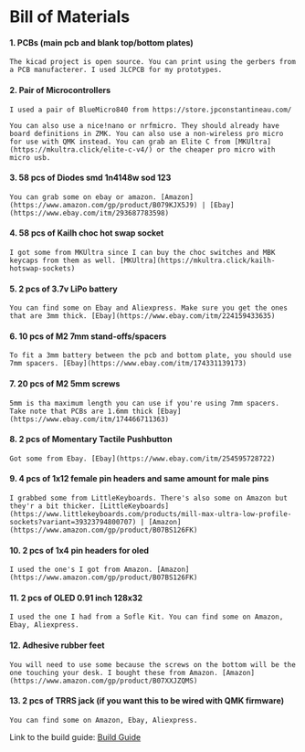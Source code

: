 # Bill of Materials

#### 1. PCBs (main pcb and blank top/bottom plates)

    The kicad project is open source. You can print using the gerbers from a PCB manufacterer. I used JLCPCB for my prototypes.

#### 2. Pair of Microcontrollers

    I used a pair of BlueMicro840 from https://store.jpconstantineau.com/

    You can also use a nice!nano or nrfmicro. They should already have board definitions in ZMK. You can also use a non-wireless pro micro for use with QMK instead. You can grab an Elite C from [MKUltra](https://mkultra.click/elite-c-v4/) or the cheaper pro micro with micro usb.

#### 3. 58 pcs of Diodes smd 1n4148w sod 123

    You can grab some on ebay or amazon. [Amazon](https://www.amazon.com/gp/product/B079KJX5J9) | [Ebay](https://www.ebay.com/itm/293687783598)
#### 4. 58 pcs of Kailh choc hot swap socket

    I got some from MKUltra since I can buy the choc switches and MBK keycaps from them as well. [MKUltra](https://mkultra.click/kailh-hotswap-sockets)

#### 5. 2 pcs of 3.7v LiPo battery

    You can find some on Ebay and Aliexpress. Make sure you get the ones that are 3mm thick. [Ebay](https://www.ebay.com/itm/224159433635)
#### 6. 10 pcs of M2 7mm stand-offs/spacers

    To fit a 3mm battery between the pcb and bottom plate, you should use 7mm spacers. [Ebay](https://www.ebay.com/itm/174331139173)

#### 7. 20 pcs of M2 5mm screws 

    5mm is tha maximum length you can use if you're using 7mm spacers. Take note that PCBs are 1.6mm thick [Ebay](https://www.ebay.com/itm/174466711363)

#### 8. 2 pcs of Momentary Tactile Pushbutton

    Got some from Ebay. [Ebay](https://www.ebay.com/itm/254595728722)
#### 9. 4 pcs of 1x12 female pin headers and same amount for male pins

    I grabbed some from LittleKeyboards. There's also some on Amazon but they'r a bit thicker. [LittleKeyboards](https://www.littlekeyboards.com/products/mill-max-ultra-low-profile-sockets?variant=39323794800707) | [Amazon](https://www.amazon.com/gp/product/B07BS126FK)
#### 10. 2 pcs of 1x4 pin headers for oled

    I used the one's I got from Amazon. [Amazon](https://www.amazon.com/gp/product/B07BS126FK)

#### 11. 2 pcs of OLED 0.91 inch 128x32

    I used the one I had from a Sofle Kit. You can find some on Amazon, Ebay, Aliexpress.

#### 12. Adhesive rubber feet

    You will need to use some because the screws on the bottom will be the one touching your desk. I bought these from Amazon. [Amazon](https://www.amazon.com/gp/product/B07XXJZQMS)

#### 13. 2 pcs of TRRS jack (if you want this to be wired with QMK firmware)

    You can find some on Amazon, Ebay, Aliexpress.

Link to the build guide:
[Build Guide](buildguide.md)